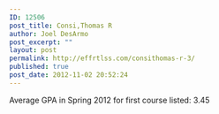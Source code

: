 ```yaml
---
ID: 12506
post_title: Consi,Thomas R
author: Joel DesArmo
post_excerpt: ""
layout: post
permalink: http://effrtlss.com/consithomas-r-3/
published: true
post_date: 2012-11-02 20:52:24
---
```

<p>Average GPA in Spring 2012 for first course listed: 3.45</p>
